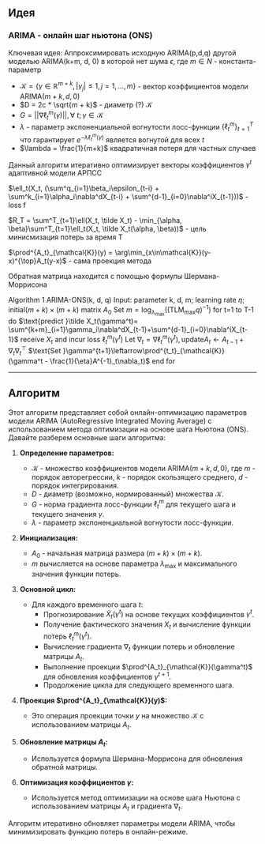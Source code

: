 ## Идея

### ARIMA - онлайн шаг ньютона (ONS)

Ключевая идея: Аппроксимировать исходную $\text{ARIMA(p,d,q)}$ другой моделью $\text{ARIMA(k+m, d, 0)}$ в которой нет шума $\epsilon$, где $m \in N$ - константа-параметр

- $\mathcal{K} = \{\gamma \in \mathbb{R}^{m+k}, |\gamma_j| \le 1, j=1,...,m\}$ - вектор коэффициентов модели $\text{ARIMA}(m+k, d, 0)$
- $D = 2c * \sqrt{m + k}$ - диаметр (?) $\mathcal{K}$
- $G =||\nabla \ell^m_t(\gamma)||,\forall\ t; \gamma \in \mathcal{K}$
- $\lambda$ - параметр экспоненциальной вогнутости лосс-функции $\{\ell^m_t\}^T_{t=1}$ что гарантирует $e^{-\lambda\ell^m_{t}(\gamma)}$ является вогнутой для всех $t$
- $\lambda = \frac{1}{m+k}$ квадратичная потеря для частных случаев

Данный алгоритм итеративно оптимизирует векторы коэффициентов $\gamma^t$ адаптивной модели АРПСС

$\ell_t(X_t, (\sum^q_{i=1}\beta_i\epsilon_{t-i} + \sum^k_{i=1}\alpha_i\nabla^dX_{t-i} + \sum^{d-1}_{i=0}\nabla^iX_{t-1}))$ - loss f

$R_T = \sum^T_{t=1}\ell(X_t, \tilde X_t) - \min_{\alpha, \beta}\sum^T_{t=1}\ell_t(X_t, \tilde X_t(\alpha, \beta))$ - цель минисмизация потерь за время T

$\prod^{A_t}_{\mathcal{K}}(y) = \arg\min_{x\in\mathcal{K}}(y-x)^{\top}A_t(y-x)$ - сама проекция метода

Обратная матрица находится с помощью формулы Шермана-Моррисона


$\text{Algorithm 1 ARIMA-ONS(k, d, q)}$
$\text{Input: parameter k, d, m; learning rate}\ \eta\text{; initial}(m + k) \times (m + k)\ \text{matrix}\ A_0$
$\text{Set}\ m = \log_{\lambda_{\max}}((\text{TLM}_{\text{max}}q)^{-1})$
$\text{for t=1 to T-1 do}$
$\text{predict }\tilde X_t(\gamma^t)= \sum^{k+m}_{i=1}\gamma_i\nabla^dX_{t-1}+\sum^{d-1}_{i=0}\nabla^iX_{t-1}$
$\text{receive }X_t\text{ and incur loss } \ell^m_t(\gamma^t)$
$\text{Let }\nabla_t = \nabla\ell^m_t(\gamma^t), \text{update} A_t \leftarrow A_{t-1} + \nabla_t\nabla^{\top}_t$
$\text{Set }\gamma^{t+1}\leftarrow\prod^{t_t}_{\mathcal{K}}(\gamma^t - \frac{1}{\eta}A^{-1}_t\nabla_t)$
$\text{end for}$






---
## Алгоритм

Этот алгоритм представляет собой онлайн-оптимизацию параметров модели ARIMA (AutoRegressive Integrated Moving Average) с использованием метода оптимизации на основе шага Ньютона (ONS). Давайте разберем основные шаги алгоритма:

1. **Определение параметров:**
   - $\mathcal{K}$ - множество коэффициентов модели ARIMA$(m+k, d, 0)$, где $m$ - порядок авторегрессии, $k$ - порядок скользящего среднего, $d$ - порядок интегрирования.
   - $D$ - диаметр (возможно, нормированный) множества $\mathcal{K}$.
   - $G$ - норма градиента лосс-функции $\ell^m_t$ для текущего шага и текущего значения $\gamma$.
   - $\lambda$ - параметр экспоненциальной вогнутости лосс-функции.

2. **Инициализация:**
   - $A_0$ - начальная матрица размера $(m+k) \times (m+k)$.
   - $m$ вычисляется на основе параметра $\lambda_{\max}$ и максимального значения функции потерь.

3. **Основной цикл:**
   - Для каждого временного шага $t$:
     - Прогнозирование $\tilde X_t(\gamma^t)$ на основе текущих коэффициентов $\gamma^t$.
     - Получение фактического значения $X_t$ и вычисление функции потерь $\ell^m_t(\gamma^t)$.
     - Вычисление градиента $\nabla_t$ функции потерь и обновление матрицы $A_t$.
     - Выполнение проекции $\prod^{A_t}_{\mathcal{K}}(\gamma^t)$ для обновления коэффициентов $\gamma^{t+1}$.
     - Продолжение цикла для следующего временного шага.

4. **Проекция $\prod^{A_t}_{\mathcal{K}}(y)$:**
   - Это операция проекции точки $y$ на множество $\mathcal{K}$ с использованием матрицы $A_t$. 

5. **Обновление матрицы $A_t$:**
   - Используется формула Шермана-Моррисона для обновления обратной матрицы.

6. **Оптимизация коэффициентов $\gamma$:**
   - Используется метод оптимизации на основе шага Ньютона с использованием матрицы $A_t$ и градиента $\nabla_t$.

Алгоритм итеративно обновляет параметры модели ARIMA, чтобы минимизировать функцию потерь в онлайн-режиме.

